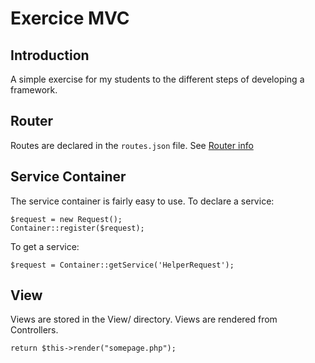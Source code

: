 # Exercice MVC
## Introduction
A simple exercise for my students to the different steps of developing a framework.

## Router
Routes are declared in the `routes.json` file. See [Router info](./ROUTER.md)

## Service Container
The service container is fairly easy to use. 
To declare a service:
```
$request = new Request();
Container::register($request);
```
To get a service:
```
$request = Container::getService('HelperRequest');
```

## View
Views are stored in the View/ directory.
Views are rendered from Controllers.  
 
```
return $this->render("somepage.php");
```

